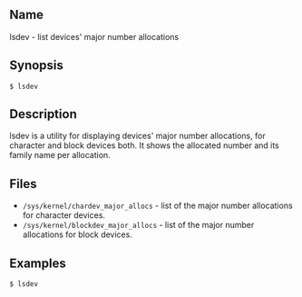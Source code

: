 ## Name

lsdev - list devices' major number allocations

## Synopsis

```**sh
$ lsdev
```

## Description

lsdev is a utility for displaying devices' major number allocations, for
character and block devices both. It shows the allocated number and its
family name per allocation.

## Files

* `/sys/kernel/chardev_major_allocs` - list of the major number allocations for character devices.
* `/sys/kernel/blockdev_major_allocs` - list of the major number allocations for block devices.

## Examples

```sh
$ lsdev
```

